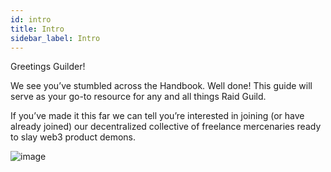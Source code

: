 ```yaml
---
id: intro
title: Intro
sidebar_label: Intro
---
```

Greetings Guilder!

We see you’ve stumbled across the Handbook. Well done! This guide will serve as your go-to resource for any and all things Raid Guild.

If you’ve made it this far we can tell you’re interested in joining (or have already 
joined) our decentralized collective of freelance mercenaries ready to slay web3 product demons.

![image](https://user-images.githubusercontent.com/93854208/172768428-6d57591b-9b02-42aa-9bc5-fbbbb8fa56e0.png)
